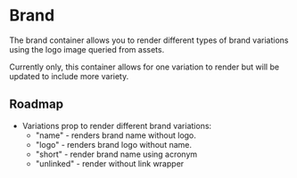 # Brand

The brand container allows you to render different types of brand variations using the logo image queried from assets.

Currently only, this container allows for one variation to render but will be updated to include more variety.

## Roadmap

- Variations prop to render different brand variations:
  - "name" - renders brand name without logo.
  - "logo" - renders brand logo without name.
  - "short" - render brand name using acronym
  - "unlinked" - render without link wrapper
